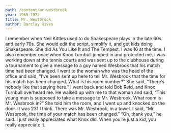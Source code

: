 ```yaml
---
path: /content/mr-westbrook
year: 1965-1972
title: Mr. Westbrook
author: Barclay Rives
---
```


I remember when Neil Kittles used to do Shakespeare plays in the late 60s and early 70s. She would edit the script, simplify it, and get kids doing Shakespeare. She did As You Like It and The Tempest. I was 16 at the time. I also remember once when Knox Turnbull jumped in and protected me. I was working down at the tennis courts and was sent up to the clubhouse during a tournament to give a message to a guy named Wesbrook that his match time had been changed. I went to the woman who was the head of the office and said, “I’ve been sent up here to tell Mr. Wesbrook that the time for his match has been changed. What is his room number?” She said, “There’s nobody like that staying here.” I went back and told Bob Reid, and Knox Turnbull overheard me. He walked up with me to that woman and said, “This young man is supposed to take a message to Mr. Wesbrook. What room is Mr. Wesbrook in?” She told him the room, and I went up and knocked on the door. It was 231 I think. There was Mr. Wesbrook, in a towel. I said, “Mr. Wesbrook, the time of your match has been changed.” “Oh, thank you,” he said. I just really appreciated what Knox did. When you’re just a kid, you really appreciate it.